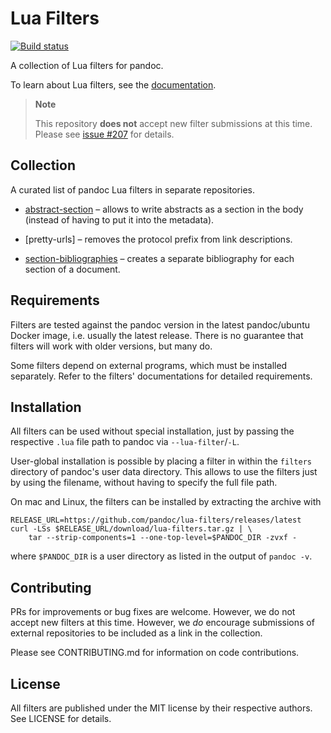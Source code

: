 # Lua Filters

[![Build status][GitHub Actions badge]][GitHub Actions]

[GitHub Actions badge]: https://img.shields.io/github/workflow/status/pandoc/lua-filters/CI?logo=github
[GitHub Actions]: https://github.com/pandoc/lua-filters/actions

A collection of Lua filters for pandoc.

To learn about Lua filters, see the [documentation].

> **Note**
>
> This repository **does not** accept new filter submissions at
> this time. Please see [issue
> #207](https://github.com/pandoc/lua-filters/issues/207) for
> details.

[documentation]: http://pandoc.org/lua-filters.html

Collection
----------

A curated list of pandoc Lua filters in separate repositories.

- [abstract-section] – allows to write abstracts as a section in
  the body (instead of having to put it into the metadata).

- [pretty-urls] – removes the protocol prefix from link
  descriptions.

- [section-bibliographies][section-bibs] – creates a separate
  bibliography for each section of a document.

[abstract-section]: https://github.com/pandoc-ext/abstract-section
[pretty-url]: https://github.com/pandoc-ext/pretty-url
[section-bibs]: https://github.com/pandoc-ext/section-bibliographies

Requirements
------------

Filters are tested against the pandoc version in the latest
pandoc/ubuntu Docker image, i.e. usually the latest release. There
is no guarantee that filters will work with older versions, but
many do.

Some filters depend on external programs, which must be installed
separately. Refer to the filters' documentations for detailed
requirements.

Installation
------------

All filters can be used without special installation, just by
passing the respective `.lua` file path to pandoc via
`--lua-filter`/`-L`.

User-global installation is possible by placing a filter in within
the `filters` directory of pandoc's user data directory. This
allows to use the filters just by using the filename, without
having to specify the full file path.

On mac and Linux, the filters can be installed by extracting the
archive with

    RELEASE_URL=https://github.com/pandoc/lua-filters/releases/latest
    curl -LSs $RELEASE_URL/download/lua-filters.tar.gz | \
        tar --strip-components=1 --one-top-level=$PANDOC_DIR -zvxf -

where `$PANDOC_DIR` is a user directory as listed in the output of
`pandoc -v`.

Contributing
------------

PRs for improvements or bug fixes are welcome. However, we do not
accept new filters at this time. However, we *do* encourage
submissions of external repositories to be included as a link in
the collection.

Please see CONTRIBUTING.md for information on code contributions.

License
-------

All filters are published under the MIT license by their
respective authors. See LICENSE for details.

[Lua style guide]: https://github.com/hslua/lua-style-guide
